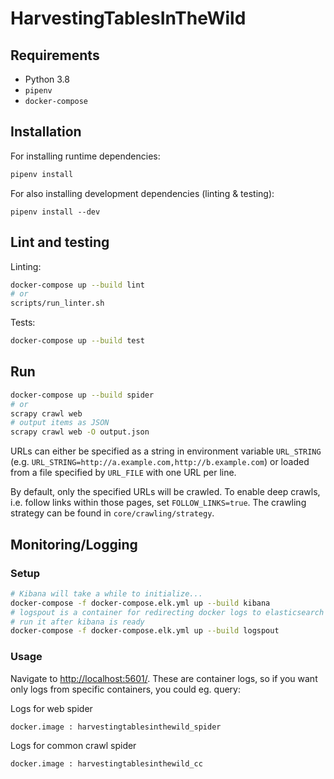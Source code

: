 # HarvestingTablesInTheWild

## Requirements

- Python 3.8
- `pipenv`
- `docker-compose`

## Installation

For installing runtime dependencies:

```bash
pipenv install
```

For also installing development dependencies (linting & testing):

```
pipenv install --dev
```

## Lint and testing

Linting:

```bash
docker-compose up --build lint
# or
scripts/run_linter.sh
```

Tests:

```bash
docker-compose up --build test
```

## Run

```bash
docker-compose up --build spider
# or
scrapy crawl web
# output items as JSON
scrapy crawl web -O output.json
```

URLs can either be specified as a string in environment variable `URL_STRING` (e.g. `URL_STRING=http://a.example.com,http://b.example.com`) or loaded from a file specified by `URL_FILE` with one URL per line.

By default, only the specified URLs will be crawled.
To enable deep crawls, i.e. follow links within those pages, set `FOLLOW_LINKS=true`.
The crawling strategy can be found in `core/crawling/strategy`.

## Monitoring/Logging

### Setup

```bash
# Kibana will take a while to initialize...
docker-compose -f docker-compose.elk.yml up --build kibana
# logspout is a container for redirecting docker logs to elasticsearch
# run it after kibana is ready
docker-compose -f docker-compose.elk.yml up --build logspout
```

### Usage

Navigate to [http://localhost:5601/](http://localhost:5601/).
These are container logs, so if you want only logs from specific containers, you could eg. query:

Logs for web spider

```kql
docker.image : harvestingtablesinthewild_spider
```

Logs for common crawl spider

```kql
docker.image : harvestingtablesinthewild_cc
```
